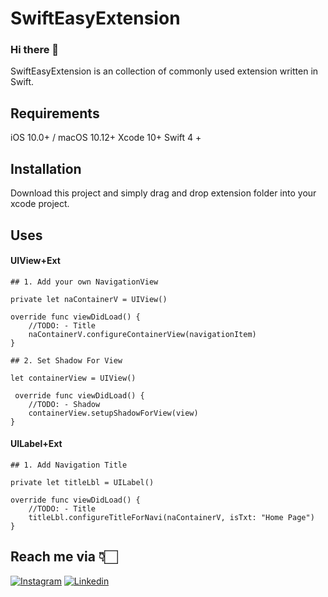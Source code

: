# SwiftEasyExtension

### Hi there 👋

SwiftEasyExtension is an collection of commonly used extension written in Swift.

## Requirements

iOS 10.0+ / macOS 10.12+ 
Xcode 10+
Swift 4 +

## Installation

Download this project and simply drag and drop extension folder into your xcode project.


## Uses 

#### UIView+Ext

    ## 1. Add your own NavigationView
    
    private let naContainerV = UIView()
 
    override func viewDidLoad() {
        //TODO: - Title
        naContainerV.configureContainerView(navigationItem)
    }
    
    ## 2. Set Shadow For View
    
    let containerView = UIView()
    
     override func viewDidLoad() {
        //TODO: - Shadow
        containerView.setupShadowForView(view)
    }
    
    
   
#### UILabel+Ext

    ## 1. Add Navigation Title

    private let titleLbl = UILabel()
 
    override func viewDidLoad() {
        //TODO: - Title
        titleLbl.configureTitleForNavi(naContainerV, isTxt: "Home Page")
    }
    
 


## Reach me via 👇🏻
[![Instagram](https://i.ibb.co/3m04rjW/insta.png)](https://www.instagram.com/arvind_iosdev/) [![Linkedin](https://i.ibb.co/ZdvBhbV/linkedin.png)](https://www.linkedin.com/in/arvindcs/)
